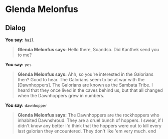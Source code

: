 # Glenda Melonfus
## Dialog

**You say:** `hail`



>**Glenda Melonfus says:** Hello there, Soandso. Did Kanthek send you to me?

**You say:** `yes`



>**Glenda Melonfus says:** Ahh, so you're interested in the Galorians then? Good to hear. The Galorians seem to be at war with the [Dawnhoppers]. The Galorians are known as the Sambata Tribe. I heard that they once lived in the caves behind us, but that all changed when the Dawnhoppers grew in numbers.

**You say:** `dawnhopper`



>**Glenda Melonfus says:** The Dawnhoppers are the rockhoppers who inhabited Dawnshroud. They are a cruel bunch of hoppers. I swear, if I didn't know any better I'd think that the hoppers were out to kill every last galorian they encountered. They don't like 'em very much.
end

